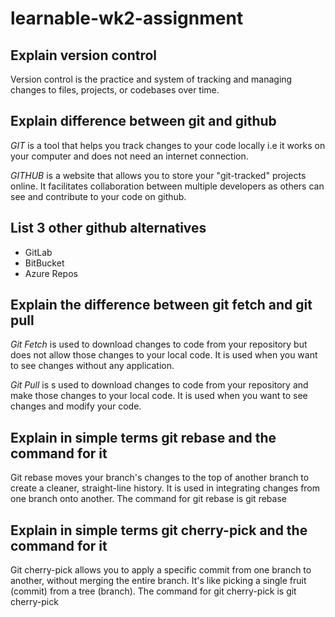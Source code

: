 # learnable-wk2-assignment

## Explain version control
Version control is the practice and system of tracking and managing changes to files, projects, or codebases over time.

## Explain difference between git and github
_GIT_ is a tool that helps you track changes to your code locally i.e it works on your computer and does not need an internet connection.

_GITHUB_ is a website that allows you to store your "git-tracked" projects online. It facilitates collaboration between multiple developers as others can see and contribute to your code on github.

## List 3 other github alternatives
- GitLab
- BitBucket
- Azure Repos

## Explain the difference between git fetch and git pull
_Git Fetch_ is used to download changes to code from your repository but does not allow those changes to your local code. It is used when you want to see changes without any application.

_Git Pull_ is s used to download changes to code from your repository and make those changes to your local code. It is used when you want to see changes and modify your code.

## Explain in simple terms git rebase and the command for it
Git rebase moves your branch's changes to the top of another branch to create a cleaner, straight-line history. It is used in integrating changes from one branch onto another.
The command for git rebase is git rebase <branch>

## Explain in simple terms git cherry-pick and the command for it 
Git cherry-pick allows you to apply a specific commit from one branch to another, without merging the entire branch. It's like picking a single fruit (commit) from a tree (branch).
The command for git cherry-pick is git cherry-pick <commit-id>
